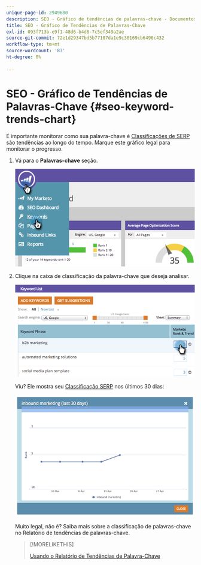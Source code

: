 ```yaml
---
unique-page-id: 2949680
description: SEO - Gráfico de tendências de palavras-chave - Documentos do Marketo - Documentação do produto
title: SEO - Gráfico de Tendências de Palavras-Chave
exl-id: 093f713b-e9f1-48d6-b4d8-7c5ef349a2ae
source-git-commit: 72e1d29347bd5b77107da1e9c30169cb6490c432
workflow-type: tm+mt
source-wordcount: '83'
ht-degree: 0%

---
```


# SEO - Gráfico de Tendências de Palavras-Chave {#seo-keyword-trends-chart}

É importante monitorar como sua palavra-chave é [Classificações de SERP](/help/marketo/product-docs/additional-apps/seo/understanding-seo/understanding-search-engine-optimization.md) são tendências ao longo do tempo. Marque este gráfico legal para monitorar o progresso.

1. Vá para o **Palavras-chave** seção.

   ![](assets/image2014-9-18-12-3a5-3a7.png)

1. Clique na caixa de classificação da palavra-chave que deseja analisar.

   ![](assets/image2014-9-18-12-3a5-3a11.png)

   Viu? Ele mostra seu [Classificação SERP](/help/marketo/product-docs/additional-apps/seo/understanding-seo/understanding-search-engine-optimization.md) nos últimos 30 dias:

   ![](assets/image2014-9-18-12-3a5-3a14.png)

   Muito legal, não é? Saiba mais sobre a classificação de palavras-chave no Relatório de tendências de palavras-chave.

   >[!MORELIKETHIS]
   >
   >[Usando o Relatório de Tendências de Palavra-Chave](../../../../product-docs/additional-apps/seo/reports/seo-use-the-keyword-trends-report.md)
